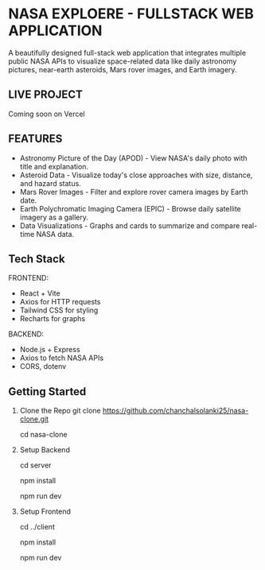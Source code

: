 # NASA EXPLOERE - FULLSTACK WEB APPLICATION

 A beautifully designed full-stack web application that integrates multiple public NASA APIs to visualize
 space-related data like daily astronomy pictures, near-earth asteroids, Mars rover images, and Earth
 imagery.

 ## LIVE PROJECT
 
 Coming soon on Vercel


 ## FEATURES
 
- Astronomy Picture of the Day (APOD) - View NASA's daily photo with title and explanation.
-  Asteroid Data - Visualize today's close approaches with size, distance, and hazard status.
-  Mars Rover Images - Filter and explore rover camera images by Earth date.
-  Earth Polychromatic Imaging Camera (EPIC) - Browse daily satellite imagery as a gallery.
-  Data Visualizations - Graphs and cards to summarize and compare real-time NASA data.

## Tech Stack
 FRONTEND:
  
- React + Vite
- Axios for HTTP requests
- Tailwind CSS for styling
- Recharts for graphs
  
BACKEND:
    
- Node.js + Express
- Axios to fetch NASA APIs
- CORS, dotenv


## Getting Started

 1. Clone the Repo
 git clone https://github.com/chanchalsolanki25/nasa-clone.git

    cd nasa-clone
 
 3. Setup Backend
    
    cd server

    npm install
 
    npm run dev
 
 6. Setup Frontend
    
    cd ../client
 
    npm install
 
    npm run dev

